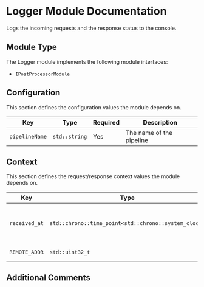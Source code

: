 # Logger Module Documentation

Logs the incoming requests and the response status to the console.

## Module Type

The Logger module implements the following module interfaces:
- `IPostProcessorModule`

## Configuration

This section defines the configuration values the module depends on.

| Key            | Type          | Required | Description              |
|----------------|---------------|----------|--------------------------|
| `pipelineName` | `std::string` | Yes      | The name of the pipeline |

## Context

This section defines the request/response context values the module depends on.

| Key           | Type                                                 | Actions | Description                                                                                 |
|---------------|------------------------------------------------------|---------|---------------------------------------------------------------------------------------------|
| `received_at` | `std::chrono::time_point<std::chrono::system_clock>` | Read    | The time at which the request was <br/>received (`RequestReceptionTime` Module provides it) |
| `REMOTE_ADDR` | `std::uint32_t`                                      | Read    | The IP Address of the client                                                                |

## Additional Comments
